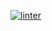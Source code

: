 [![linter](https://github.com/<Peter-Gemmell>/<Unit4-03>/workflows/linter/badge.svg)](https://github.com/marketplace/actions/super-linter)
